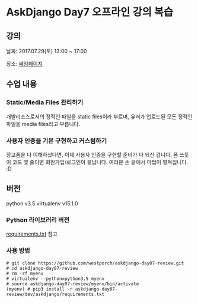 # AskDjango Day7 오프라인 강의 복습

## 강의

날짜: 2017.07.29(토) 13:00 ~ 17:00

장소: [쎄임페이지](http://map.naver.com/?mapmode=0&lng=076353085b95ed69bca3d6e40f6722da&pinId=35751344&lat=de07418b623af3b514feca9c5cf61c60&dlevel=11&enc=b64&pinType=site)

## 수업 내용

### Static/Media Files 관리하기

개발리소스로서의 정적인 파일을 static files이라 부르며, 유저가 업로드된 모든 정적인 파일을 media files라고 부릅니다.

### 사용자 인증을 기본 구현하고 커스텀하기

장고폼을 다 이해하셨다면, 이제 사용자 인증을 구현할 준비가 다 되신 겁니다. 폼 쓰듯이 코드 몇 줄이면 회원가입/로그인이 끝납니다. 여러분 손 끝에서 마법이 펼쳐집니다. :D


## 버전

python v3.5
virtualenv v15.1.0

### Python 라이브러리 버전

[requirements.txt](https://github.com/westporch/askdjango-day07-review/blob/master/dev/askdjango/requirements.txt) 참고

### 사용 방법

```
# git clone https://github.com/westporch/askdjango-day07-review.git
# cd askdjango-day07-review
# rm -rf myenv
# virtualenv --python=python3.5 myenv
# source askdjango-day07-review/myenv/bin/activate
(myenv) # pip3 install -r askdjango-day07-review/dev/askdjango/requirements.txt
```
